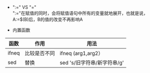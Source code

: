 * ":=" VS "="  
":="在赋值的同时，会将赋值语句中所有的变量就地展开，也就是说，A:=$(B)后，B的值的改变不再影响A

* 内置函数

| 函数 | 作用 | 用法 |
| ------ | ------ | ------ |
| ifneq | 比较是否不同 | ifneq (arg1,arg2） |
| sed | 替换 | sed 's/旧字符串/新字符串/g'  |

